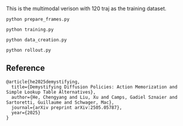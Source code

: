 This is the multimodal verison with 120 traj as the training dataset.
```
python prepare_frames.py
```
```
python training.py
```
```
python data_creation.py
```
```
python rollout.py
```

## Reference
```
@article{he2025demystifying,
  title={Demystifying Diffusion Policies: Action Memorization and Simple Lookup Table Alternatives},
  author={He, Chengyang and Liu, Xu and Camps, Gadiel Sznaier and Sartoretti, Guillaume and Schwager, Mac},
  journal={arXiv preprint arXiv:2505.05787},
  year={2025}
}
```
